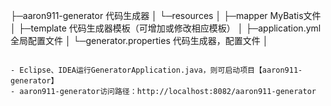 ├─aaron911-generator  代码生成器
│        └─resources 
│           ├─mapper   MyBatis文件
│           ├─template 代码生成器模板（可增加或修改相应模板）
│           ├─application.yml    全局配置文件
│           └─generator.properties   代码生成器，配置文件
│
```

- Eclipse、IDEA运行GeneratorApplication.java，则可启动项目【aaron911-generator】
- aaron911-generator访问路径：http://localhost:8082/aaron911-generator

